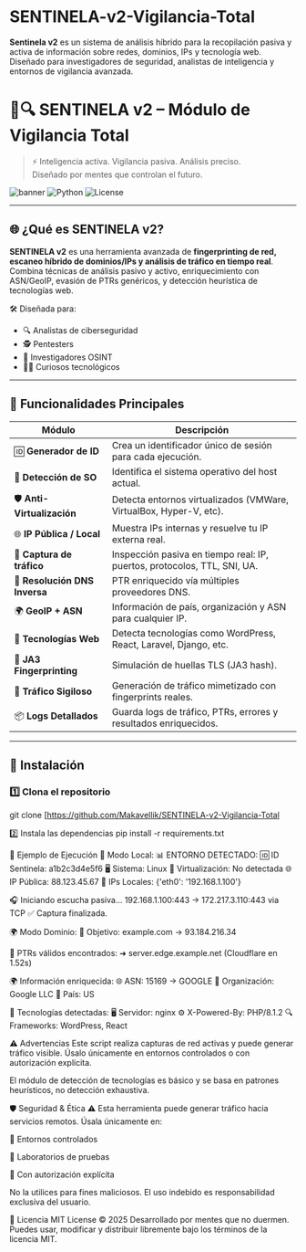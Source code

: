 # SENTINELA-v2-Vigilancia-Total
**Sentinela v2** es un sistema de análisis híbrido para la recopilación pasiva y activa de información sobre redes, dominios, IPs y tecnología web. Diseñado para investigadores de seguridad, analistas de inteligencia y entornos de vigilancia avanzada.

# 🧠🔍 SENTINELA v2 – Módulo de Vigilancia Total

> ⚡ Inteligencia activa. Vigilancia pasiva. Análisis preciso.  
> Diseñado por mentes que controlan el futuro.

![banner](https://img.shields.io/badge/status-Activo-brightgreen) ![Python](https://img.shields.io/badge/python-3.8%2B-blue) ![License](https://img.shields.io/badge/license-MIT-purple)

---

## 🌐 ¿Qué es SENTINELA v2?

**SENTINELA v2** es una herramienta avanzada de **fingerprinting de red, escaneo híbrido de dominios/IPs y análisis de tráfico en tiempo real**. Combina técnicas de análisis pasivo y activo, enriquecimiento con ASN/GeoIP, evasión de PTRs genéricos, y detección heurística de tecnologías web.

🛠️ Diseñada para:

- 🔍 Analistas de ciberseguridad
- 🕵️ Pentesters
- 🧪 Investigadores OSINT
- 🧑‍💻 Curiosos tecnológicos

---

## 🧩 Funcionalidades Principales

| Módulo                     | Descripción                                                                 |
|---------------------------|-----------------------------------------------------------------------------|
| 🆔 **Generador de ID**     | Crea un identificador único de sesión para cada ejecución.                |
| 🧬 **Detección de SO**     | Identifica el sistema operativo del host actual.                          |
| 🛡️ **Anti-Virtualización**| Detecta entornos virtualizados (VMWare, VirtualBox, Hyper-V, etc).        |
| 🌐 **IP Pública / Local**  | Muestra IPs internas y resuelve tu IP externa real.                       |
| 📡 **Captura de tráfico** | Inspección pasiva en tiempo real: IP, puertos, protocolos, TTL, SNI, UA.  |
| 🧠 **Resolución DNS Inversa** | PTR enriquecido vía múltiples proveedores DNS.                           |
| 🌍 **GeoIP + ASN**        | Información de país, organización y ASN para cualquier IP.                |
| 🧪 **Tecnologías Web**     | Detecta tecnologías como WordPress, React, Laravel, Django, etc.          |
| 🧷 **JA3 Fingerprinting** | Simulación de huellas TLS (JA3 hash).                                     |
| 👻 **Tráfico Sigiloso**   | Generación de tráfico mimetizado con fingerprints reales.                |
| 📦 **Logs Detallados**    | Guarda logs de tráfico, PTRs, errores y resultados enriquecidos.          |

---

## 🚀 Instalación

### 1️⃣ Clona el repositorio

git clone [https://github.com/Makavellik/SENTINELA-v2-Vigilancia-Total

2️⃣ Instala las dependencias
pip install -r requirements.txt

🧪 Ejemplo de Ejecución
🔘 Modo Local:
📊 ENTORNO DETECTADO:
🆔 ID Sentinela: a1b2c3d4e5f6
🖥️ Sistema: Linux
🧿 Virtualización: No detectada
🌐 IP Pública: 88.123.45.67
🔌 IPs Locales: {'eth0': '192.168.1.100'}

🎧 Iniciando escucha pasiva...
192.168.1.100:443 → 172.217.3.110:443 via TCP
✅ Captura finalizada.

🌍 Modo Dominio:
🧠 Objetivo: example.com → 93.184.216.34

📡 PTRs válidos encontrados:
  ➜ server.edge.example.net (Cloudflare en 1.52s)

🌍 Información enriquecida:
🌐 ASN: 15169 → GOOGLE
🏢 Organización: Google LLC
📍 País: US

🧪 Tecnologías detectadas:
    🖥️ Servidor: nginx
    ⚙️ X-Powered-By: PHP/8.1.2
    🔍 Frameworks: WordPress, React

⚠️ Advertencias
Este script realiza capturas de red activas y puede generar tráfico visible. Úsalo únicamente en entornos controlados o con autorización explícita.

El módulo de detección de tecnologías es básico y se basa en patrones heurísticos, no detección exhaustiva.

🛡️ Seguridad & Ética
⚠️ Esta herramienta puede generar tráfico hacia servicios remotos. Úsala únicamente en:

🔐 Entornos controlados

🧪 Laboratorios de pruebas

📝 Con autorización explícita

No la utilices para fines maliciosos. El uso indebido es responsabilidad exclusiva del usuario.

📜 Licencia
MIT License © 2025
Desarrollado por mentes que no duermen.
Puedes usar, modificar y distribuir libremente bajo los términos de la licencia MIT.

